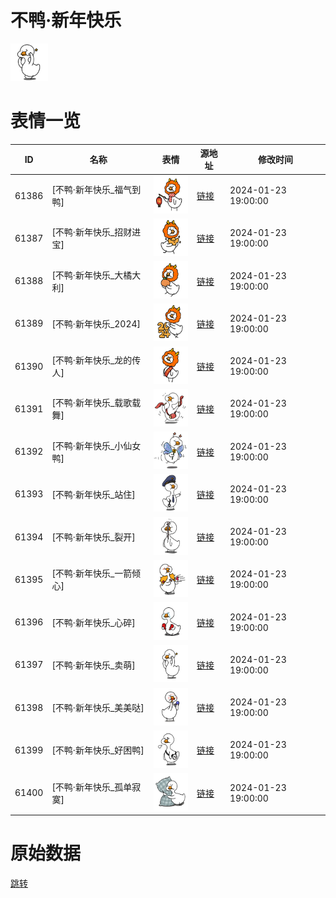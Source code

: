 # 不鸭·新年快乐

<img src="./cover.png" height="60" alt="cover" />

# 表情一览

|ID|名称|表情|源地址|修改时间|
|----|----|----|----|----|
|61386|[不鸭·新年快乐_福气到鸭]|<img src="./pic/061386_%5B不鸭·新年快乐_福气到鸭%5D.png" height="60" alt="福气到鸭"/>|[链接](https://i0.hdslb.com/bfs/garb/f0644919930bad118da8ee940326a795ec2ed5da.png)|2024-01-23 19:00:00|
|61387|[不鸭·新年快乐_招财进宝]|<img src="./pic/061387_%5B不鸭·新年快乐_招财进宝%5D.png" height="60" alt="招财进宝"/>|[链接](https://i0.hdslb.com/bfs/garb/f5cfb4655f874dfa80d362c22c0ba0e2a9534d86.png)|2024-01-23 19:00:00|
|61388|[不鸭·新年快乐_大橘大利]|<img src="./pic/061388_%5B不鸭·新年快乐_大橘大利%5D.png" height="60" alt="大橘大利"/>|[链接](https://i0.hdslb.com/bfs/garb/ceaec7850b0b431be242929f5347ac79ab69a853.png)|2024-01-23 19:00:00|
|61389|[不鸭·新年快乐_2024]|<img src="./pic/061389_%5B不鸭·新年快乐_2024%5D.png" height="60" alt="2024"/>|[链接](https://i0.hdslb.com/bfs/garb/a6f92d914579cca0f728cc96e4bcb33de3498c8b.png)|2024-01-23 19:00:00|
|61390|[不鸭·新年快乐_龙的传人]|<img src="./pic/061390_%5B不鸭·新年快乐_龙的传人%5D.png" height="60" alt="龙的传人"/>|[链接](https://i0.hdslb.com/bfs/garb/da078476e57bde99b5d7f7c92b61646021969dcb.png)|2024-01-23 19:00:00|
|61391|[不鸭·新年快乐_载歌载舞]|<img src="./pic/061391_%5B不鸭·新年快乐_载歌载舞%5D.png" height="60" alt="载歌载舞"/>|[链接](https://i0.hdslb.com/bfs/garb/d8158a0b39499bba237d64ffe3bd51c3b66532f7.png)|2024-01-23 19:00:00|
|61392|[不鸭·新年快乐_小仙女鸭]|<img src="./pic/061392_%5B不鸭·新年快乐_小仙女鸭%5D.png" height="60" alt="小仙女鸭"/>|[链接](https://i0.hdslb.com/bfs/garb/14ec890ab578270498b1ee94059d9445856232b0.png)|2024-01-23 19:00:00|
|61393|[不鸭·新年快乐_站住]|<img src="./pic/061393_%5B不鸭·新年快乐_站住%5D.png" height="60" alt="站住"/>|[链接](https://i0.hdslb.com/bfs/garb/cc1ad7296b1ff51565e83334d04cbd97b422278b.png)|2024-01-23 19:00:00|
|61394|[不鸭·新年快乐_裂开]|<img src="./pic/061394_%5B不鸭·新年快乐_裂开%5D.png" height="60" alt="裂开"/>|[链接](https://i0.hdslb.com/bfs/garb/76bb624e9d67d2f4c8d1ac738b601bb33153e5fc.png)|2024-01-23 19:00:00|
|61395|[不鸭·新年快乐_一箭倾心]|<img src="./pic/061395_%5B不鸭·新年快乐_一箭倾心%5D.png" height="60" alt="一箭倾心"/>|[链接](https://i0.hdslb.com/bfs/garb/1e21d989d35d15bce4fbee58f92ca5ad2cf88e56.png)|2024-01-23 19:00:00|
|61396|[不鸭·新年快乐_心碎]|<img src="./pic/061396_%5B不鸭·新年快乐_心碎%5D.png" height="60" alt="心碎"/>|[链接](https://i0.hdslb.com/bfs/garb/3cc5ac6add944dd13dc7498fc514a1c4d0d5f049.png)|2024-01-23 19:00:00|
|61397|[不鸭·新年快乐_卖萌]|<img src="./pic/061397_%5B不鸭·新年快乐_卖萌%5D.png" height="60" alt="卖萌"/>|[链接](https://i0.hdslb.com/bfs/garb/6d3a6dc158d1e82a1fde63961a9548bd216d53a4.png)|2024-01-23 19:00:00|
|61398|[不鸭·新年快乐_美美哒]|<img src="./pic/061398_%5B不鸭·新年快乐_美美哒%5D.png" height="60" alt="美美哒"/>|[链接](https://i0.hdslb.com/bfs/garb/2379f75426e896ba74fdc0ff12b23d53d129a1d7.png)|2024-01-23 19:00:00|
|61399|[不鸭·新年快乐_好困鸭]|<img src="./pic/061399_%5B不鸭·新年快乐_好困鸭%5D.png" height="60" alt="好困鸭"/>|[链接](https://i0.hdslb.com/bfs/garb/2d0f52de646f1991d2153adfd467432442faaa23.png)|2024-01-23 19:00:00|
|61400|[不鸭·新年快乐_孤单寂寞]|<img src="./pic/061400_%5B不鸭·新年快乐_孤单寂寞%5D.png" height="60" alt="孤单寂寞"/>|[链接](https://i0.hdslb.com/bfs/garb/3379f862802d2d8eba570ca57a22284c26db57c2.png)|2024-01-23 19:00:00|

# 原始数据

[跳转](./raw.json)

